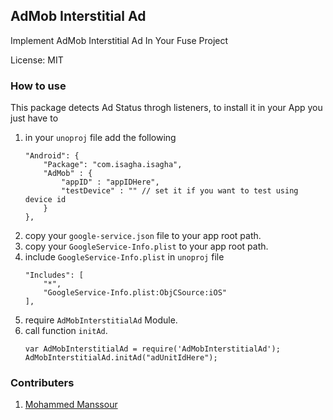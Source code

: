## AdMob Interstitial Ad
Implement AdMob Interstitial Ad In Your Fuse Project

License: MIT

### How to use
This package detects Ad Status throgh listeners, to install it in your App you just have to
1. in your `unoproj` file add the following
    ```
    "Android": {
        "Package": "com.isagha.isagha",
        "AdMob" : {
    	    "appID" : "appIDHere",
    	    "testDevice" : "" // set it if you want to test using device id
        }
    },
    ```
2. copy your `google-service.json` file to your app root path.
3. copy your `GoogleService-Info.plist` to your app root path.
4. include `GoogleService-Info.plist` in `unoproj` file
    ```
    "Includes": [
        "*",
        "GoogleService-Info.plist:ObjCSource:iOS"
    ],
    ```
5. require `AdMobInterstitialAd` Module.
6. call function `initAd`.
    ```
    var AdMobInterstitialAd = require('AdMobInterstitialAd');
    AdMobInterstitialAd.initAd("adUnitIdHere");
    ```

### Contributers

1. [Mohammed Manssour](http://helilabs.com)